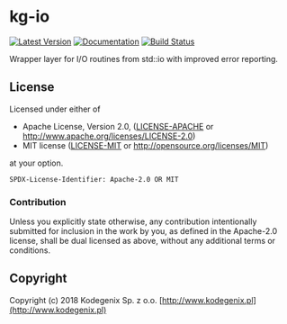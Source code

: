 # kg-io

[![Latest Version](https://img.shields.io/crates/v/kg-io.svg)](https://crates.io/crates/kg-io)
[![Documentation](https://docs.rs/kg-io/badge.svg)](https://docs.rs/kg-io)
[![Build Status](https://travis-ci.org/Kodegenix/kg-io.svg?branch=master)](https://travis-ci.org/Kodegenix/kg-io)

Wrapper layer for I/O routines from std::io with improved error reporting.

## License

Licensed under either of
* Apache License, Version 2.0, ([LICENSE-APACHE](LICENSE-APACHE) or http://www.apache.org/licenses/LICENSE-2.0)
* MIT license ([LICENSE-MIT](LICENSE-MIT) or http://opensource.org/licenses/MIT)

at your option.

`SPDX-License-Identifier: Apache-2.0 OR MIT`

### Contribution

Unless you explicitly state otherwise, any contribution intentionally submitted
for inclusion in the work by you, as defined in the Apache-2.0 license, shall be dual licensed as above, without any
additional terms or conditions.

## Copyright

Copyright (c) 2018 Kodegenix Sp. z o.o. [http://www.kodegenix.pl](http://www.kodegenix.pl)
